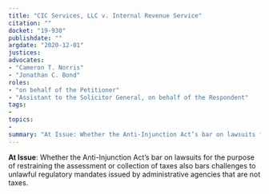 ```yaml
---
title: "CIC Services, LLC v. Internal Revenue Service"
citation: ""
docket: "19-930"
publishdate: ""
argdate: "2020-12-01"
justices:
advocates:
- "Cameron T. Norris"
- "Jonathan C. Bond"
roles:
- "on behalf of the Petitioner"
- "Assistant to the Solicitor General, on behalf of the Respondent"
tags:
- 
topics:
- 
summary: "At Issue: Whether the Anti-Injunction Act’s bar on lawsuits for the purpose of restraining the assessment or collection of taxes also bars challenges to unlawful regulatory mandates issued by administrative agencies that are not taxes."
---
```

**At Issue**: Whether the Anti-Injunction Act’s bar on lawsuits for the purpose of restraining the assessment or collection of taxes also bars challenges to unlawful regulatory mandates issued by administrative agencies that are not taxes.